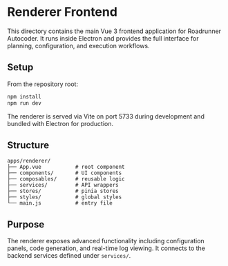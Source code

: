 # Renderer Frontend

This directory contains the main Vue 3 frontend application for Roadrunner Autocoder. It runs inside Electron and provides the full interface for planning, configuration, and execution workflows.

## Setup

From the repository root:

```bash
npm install
npm run dev
```

The renderer is served via Vite on port 5733 during development and bundled with Electron for production.

## Structure

```
apps/renderer/
├── App.vue           # root component
├── components/       # UI components
├── composables/      # reusable logic
├── services/         # API wrappers
├── stores/           # pinia stores
├── styles/           # global styles
└── main.js           # entry file
```

## Purpose

The renderer exposes advanced functionality including configuration panels, code generation, and real-time log viewing. It connects to the backend services defined under `services/`.
